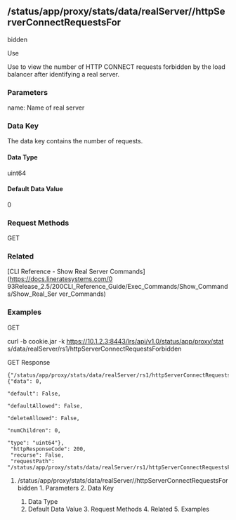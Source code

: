 ## /status/app/proxy/stats/data/realServer/<name>/httpServerConnectRequestsFor
bidden

Use

Use to view the number of HTTP CONNECT requests forbidden by the load balancer
after identifying a real server.

### Parameters

name: Name of real server

### Data Key

The data key contains the number of requests.

#### Data Type

uint64

#### Default Data Value

0

### Request Methods

GET

### Related

[CLI Reference - Show Real Server Commands](https://docs.lineratesystems.com/0
93Release_2.5/200CLI_Reference_Guide/Exec_Commands/Show_Commands/Show_Real_Ser
ver_Commands)

### Examples

GET

curl -b cookie.jar -k https://10.1.2.3:8443/lrs/api/v1.0/status/app/proxy/stat
s/data/realServer/rs1/httpServerConnectRequestsForbidden

GET Response

    
    {"/status/app/proxy/stats/data/realServer/rs1/httpServerConnectRequestsForbidden": {"data": 0,
                                                                                              "default": False,
                                                                                              "defaultAllowed": False,
                                                                                              "deleteAllowed": False,
                                                                                              "numChildren": 0,
                                                                                              "type": "uint64"},
     "httpResponseCode": 200,
     "recurse": False,
     "requestPath": "/status/app/proxy/stats/data/realServer/rs1/httpServerConnectRequestsForbidden"}
    

  1. /status/app/proxy/stats/data/realServer/<name>/httpServerConnectRequestsForbidden
    1. Parameters
    2. Data Key
      1. Data Type
      2. Default Data Value
    3. Request Methods
    4. Related
    5. Examples

